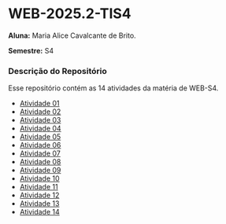 # WEB-2025.2-TIS4

**Aluna:** Maria Alice Cavalcante de Brito.

**Semestre:** S4

### Descrição do Repositório

Esse repositório contém as 14 atividades da matéria de WEB-S4.


- [Atividade 01](https://alicecavalcante.github.io/Atividade01-html/)
- [Atividade 02](https://alicecavalcante.github.io/atividade02-html/)
- [Atividade 03](https://alicecavalcante.github.io/atividade03-html/)
- [Atividade 04](https://alicecavalcante.github.io/Atividade04-html/)
- [Atividade 05](https://alicecavalcante.github.io/Atividade05-html/)
- [Atividade 06](https://alicecavalcante.github.io/Atividade06-html/)
- [Atividade 07](https://alicecavalcante.github.io/Atividade07-html/)
- [Atividade 08](https://alicecavalcante.github.io/Atividade08-html/)
- [Atividade 09](https://alicecavalcante.github.io/Atividade09-html/)
- [Atividade 10](https://alicecavalcante.github.io/Atividade01-html/)
- [Atividade 11](https://alicecavalcante.github.io/Atividade01-html/)
- [Atividade 12](https://alicecavalcante.github.io/Atividade01-html/)
- [Atividade 13](https://alicecavalcante.github.io/Atividade01-html/)
- [Atividade 14](https://alicecavalcante.github.io/Atividade01-html/)
